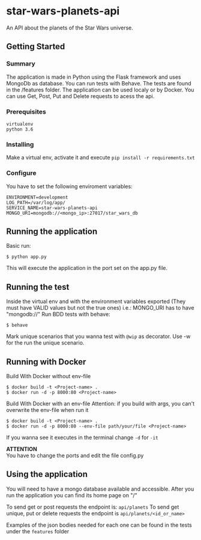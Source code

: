 # star-wars-planets-api
An API about the planets of the Star Wars universe.

## Getting Started

### Summary

The application is made in Python using the Flask framework and uses MongoDb as database.
You can run tests with Behave. The tests are found in the /features folder.
The application can be used localy or by Docker.
You can use Get, Post, Put and Delete requests to acess the api.

### Prerequisites

```
virtualenv
python 3.6
```

### Installing

Make a virtual env, activate it and execute `pip install -r requirements.txt`


### Configure

You have to set the following enviroment variables:
```
ENVIRONMENT=development
LOG_PATH=/var/log/app/
SERVICE_NAME=star-wars-planets-api
MONGO_URI=mongodb://<mongo_ip>:27017/star_wars_db
```
## Running the application

Basic run:

```
$ python app.py
```
This will execute the application in the port set on the app.py file.

## Running the test

Inside the virtual env and with the environment variables exported (They must have VALID values but not the true ones)
i.e.: MONGO_URI has to have "mongodb://"
Run BDD tests with behave:
```
$ behave
```
Mark unique scenarios that you wanna test with `@wip` as decorator.
Use -w for the run the unique scenario.

## Running with Docker

Build With Docker without env-file
```
$ docker build -t <Project-name> .
$ docker run -d -p 8000:80 <Project-name>
```
Build With Docker with an env-file
Attention: if you build with args, you can't overwrite the env-file when run it
```
$ docker build -t <Project-name> .
$ docker run -d -p 8000:80 --env-file path/your/file <Project-name>
```

If you wanna see it executes in the terminal change `-d` for `-it`

**ATTENTION**  
You have to change the ports and edit the file config.py

## Using the application
You will need to have a mongo database available and accessible.
After you run the application you can find its home page on "/"

To send get or post requests the endpoint is: `api/planets`
To send get unique, put or delete requests the endpoint is `api/planets/<id_or_name>`

Examples of the json bodies needed for each one can be found in the tests under the `features` folder

